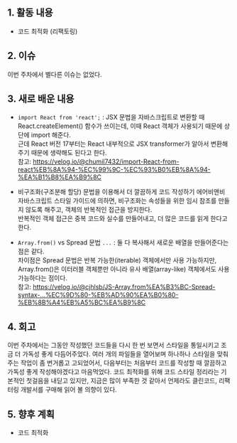 ## 1. 활동 내용
- 코드 최적화 (리팩토링)

## 2. 이슈
이번 주차에서 별다른 이슈는 없었다.

## 3. 새로 배운 내용
- `import React from 'react';` : JSX 문법을 자바스크립트로 변환할 때 React.createElement() 함수가 쓰이는데, 이때 React 객체가 사용되기 때문에 상단에 import 해준다.  
근데 React 버전 17부터는 React 내부적으로 JSX transformer가 알아서 변환해주기 때문에 생략해도 된다고 한다.  
참고: https://velog.io/@chumil7432/import-React-from-react%EB%8A%94-%EC%99%9C-%EC%93%B0%EB%8A%94-%EA%B1%B8%EA%B9%8C

- 비구조화(구조분해 할당) 문법을 이용해서 더 깔끔하게 코드 작성하기
에어비앤비 자바스크립트 스타일 가이드에 의하면, 비구조화는 속성들을 위한 임시 참조를 만들지 않도록 해주고, 객체의 반복적인 접근을 방지한다.  
반복적인 객체 접근은 중복 코드와 실수를 만들어내고, 더 많은 코드를 읽게 한다고 한다.

- `Array.from()` vs Spread 문법 `...` : 둘 다 복사해서 새로운 배열을 만들어준다는 점은 같다.  
차이점은 Spread 문법은 반복 가능한(iterable) 객체에서만 사용 가능하지만, Array.from()은 이터러블 객체뿐만 아니라 유사 배열(array-like) 객체에서도 사용 가능하다는 점이다.  
참고: https://velog.io/@cjhlsb/JS-Array.from%EA%B3%BC-Spread-syntax-...%EC%9D%80-%EB%AD%90%EA%B0%80-%EB%8B%A4%EB%A5%BC%EA%B9%8C

## 4. 회고
이번 주차에서는 그동안 작성했던 코드들을 다시 한 번 보면서 스타일을 통일시키고 조금 더 가독성 좋게 다듬어주었다.
여러 개의 파일들을 열어보며 하나하나 스타일을 맞춰주는 작업이 좀 번거롭고 고되었어서, 다음부터는 처음부터 코드를 작성할 때 깔끔하고 가독성 좋게 작성해야겠다고 마음먹었다.
코드 최적화를 위해 코드 스타일 정리라는 기본적인 첫걸음을 내딛고 있지만, 지금은 많이 부족한 것 같아서 언제라도 클린코드, 리팩터링 개발서를 구매해 읽어 볼 의향이 있다.

## 5. 향후 계획
- 코드 최적화
